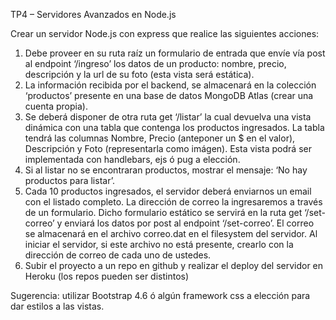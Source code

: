 
TP4 – Servidores Avanzados en Node.js

Crear un servidor Node.js con express que realice las siguientes acciones:
1) Debe proveer en su ruta raíz un formulario de entrada que envíe vía post al endpoint ‘/ingreso’
los datos de un producto: nombre, precio, descripción y la url de su foto (esta vista será estática).
2) La información recibida por el backend, se almacenará en la colección ‘productos’ presente en
una base de datos MongoDB Atlas (crear una cuenta propia).
3) Se deberá disponer de otra ruta get ‘/listar’ la cual devuelva una vista dinámica con una tabla que
contenga los productos ingresados. La tabla tendrá las columnas Nombre, Precio (anteponer un $ en
el valor), Descripción y Foto (representarla como imágen). Esta vista podrá ser implementada con
handlebars, ejs ó pug a elección.
4) Si al listar no se encontraran productos, mostrar el mensaje: ‘No hay productos para listar’.
5) Cada 10 productos ingresados, el servidor deberá enviarnos un email con el listado completo.
La dirección de correo la ingresaremos a través de un formulario. Dicho formulario estático se
servirá en la ruta get ‘/set-correo’ y enviará los datos por post al endpoint ‘/set-correo’. El correo se
almacenará en el archivo correo.dat en el filesystem del servidor. Al iniciar el servidor, si este
archivo no está presente, crearlo con la dirección de correo de cada uno de ustedes.
6) Subir el proyecto a un repo en github y realizar el deploy del servidor en Heroku (los repos
pueden ser distintos)

Sugerencia: utilizar Bootstrap 4.6 ó algún framework css a elección para dar estilos a las vistas.
